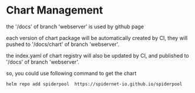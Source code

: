 # Chart Management

the '/docs' of branch 'webserver' is used by github page 

each version of chart package will be automatically created by CI, 
they will pushed to '/docs/chart' of branch 'webserver'.

the index.yaml of chart registry will also be updated by CI, and published to '/docs' of branch 'webserver'.

so, you could use following command to get the chart

```
helm repo add spiderpool  https://spidernet-io.github.io/spiderpool
```

